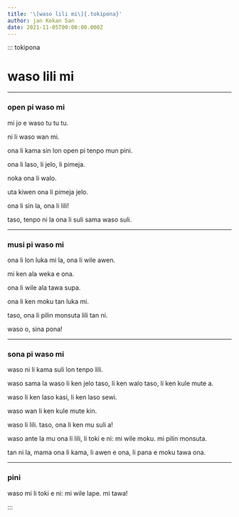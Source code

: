 ```yaml
---
title: '\[waso lili mi\]{.tokipona}'
author: jan Kekan San
date: 2021-11-05T00:00:00.000Z
---
```

::: tokipona

# waso lili mi

---

### open pi waso mi

mi jo e waso tu tu tu.

ni li waso wan mi.

ona li kama sin lon open pi tenpo mun pini.

ona li laso, li jelo, li pimeja.

noka ona li walo.

uta kiwen ona li pimeja jelo.

ona li sin la, ona li lili!

taso, tenpo ni la ona li suli sama waso suli.

---

### musi pi waso mi

ona li lon luka mi la, ona li wile awen.

mi ken ala weka e ona.

ona li wile ala tawa supa.

ona li ken moku tan luka mi.

taso, ona li pilin monsuta lili tan ni.

waso o, sina pona!

---

### sona pi waso mi

waso ni li kama suli lon tenpo lili.

waso sama la waso li ken jelo taso, li ken walo taso, li ken kule mute a.

waso li ken laso kasi, li ken laso sewi.

waso wan li ken kule mute kin.

waso li lili. taso, ona li ken mu suli a!

waso ante la mu ona li lili, li toki e ni: mi wile moku. mi pilin monsuta.

tan ni la, mama ona li kama, li awen e ona, li pana e moku tawa ona.

---

### pini

waso mi li toki e ni: mi wile lape. mi tawa!

:::


